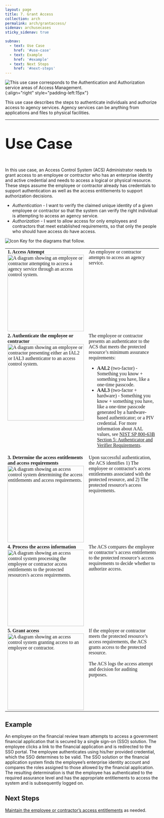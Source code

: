 ```yaml
---
layout: page
title: 7. Grant Access
collection: arch
permalink: arch/grantaccess/
sidenav: archusecases
sticky_sidenav: true

subnav:
  - text: Use Case
    href: '#use-case'
  - text: Example
    href: '#example'
  - text: Next Steps
    href: '#next-steps'
---
```


![This use case corresponds to the Authentication and Authorization service areas of Access Management.](../../assets/arch/usecases/Access-AuthnAuthz.png){:align="right" style="padding-left:15px"}

This use case describes the steps to authenticate individuals and authorize access to agency services. Agency services can be anything from applications and files to physical facilities.

---

<p style="font-size: 3rem; font-weight: 700;">Use Case</p>

In this use case, an Access Control System (ACS) Administrator needs to grant access to an employee or contractor who has an enterprise identity and active credential and needs to access a logical or physical resource. These steps assume the employee or contractor already has credentials to support authentication as well as the access entitlements to support authorization decisions.

- *Authentication* - I want to verify the claimed unique identity of a given employee or contractor  so that the system can verify the right individual is attempting to access an agency service. 
- *Authorization* - I want to allow access for only employees and contractors that meet established requirements, so that only the people who should have access do have access.

![Icon Key for the diagrams that follow.](../../assets/arch/usecases/7-IconKey.png)

<style>

td {
  font-family: "Cambria", "Georgia", "Times New Roman", "Times", serif;
  vertical-align:top;
}

</style>

<table>
  <tr>
    <td style="width:250px;border:0px;"><strong>1. Access Attempt</strong> <br> <img src="../../assets/arch/usecases/7-1.png" width="250" alt="A diagram showing an employee or contractor attempting to access a agency service through an access control system."></td>
    <td style="border:0px;">An employee or contractor attempts to access an agency service.</td>
  </tr>
  <tr>
    <td style="width:250px;border:0px;"><strong>2. Authenticate the employee or contractor</strong> <br> <img src="../../assets/arch/usecases/7-2.png" width="250" alt="A diagram showing an employee or contractor presenting either an IAL2 or IAL3 authenticator to an access control system."></td>
    <td style="border:0px;">The employee or contractor presents an authenticator to the ACS that meets the protected resource’s minimum assurance requirements:<ul><li><strong>AAL2</strong> (two-factor) - Something you know + something you have, like a one-time passcode.</li><li><strong>AAL3</strong> (two-factor + hardware) - Something you know + something you have, like a one-time passcode generated by a hardware-based authenticator; or a PIV credential. For more information about AAL values, see <a href="https://pages.nist.gov/800-63-3/sp800-63b.html#sec5" target="_blank">NIST SP 800-63B Section 5: Authenticator and Verifier Requirements</a>.</li></ul></td>
  </tr>
  <tr>
    <td style="width:250px;border:0px;"><strong>3. Determine the access entitlements and access requirements</strong> <br> <img src="../../assets/arch/usecases/7-3.png" width="250" alt="A diagram showing an access control system determining the access entitlements and access requirements."></td>
    <td style="border:0px;">Upon successful authentication, the ACS identifies 1) The employee or contractor's access entitlements associated with the protected resource, and 2) The protected resource's access requirements.</td>
  </tr>
  <tr>
    <td style="width:250px;border:0px;"><strong>4. Process the access information</strong> <br> <img src="../../assets/arch/usecases/7-4.png" width="250" alt="A diagram showing an access control system processing the employee or contractor access entitlements to the protected resources's access requirements."></td>
    <td style="border:0px;">The ACS compares the employee or contractor’s access entitlements to the protected resource’s access requirements to decide whether to authorize access.</td>
  </tr>
  <tr>
    <td style="width:250px;border:0px;"><strong>5. Grant access</strong> <br> <img src="../../assets/arch/usecases/7-5.png" width="250" alt="A diagram showing an access control system granting access to an employee or contractor."></td>
    <td style="border:0px;"> If the employee or contractor meets the protected resource’s access requirements, the ACS grants access to the protected resource.<br><br>The ACS logs the access attempt and decision for auditing purposes.</td>
  </tr>
</table>

## Example

An employee on the financial review team attempts to access a government financial application that is secured by a single sign-on (SSO) solution. The employee clicks a link to the financial application and is redirected to the SSO portal. The employee authenticates using his/her provided credential, which the SSO determines to be valid. The SSO solution or the financial application system finds the employee’s enterprise identity account and compares the roles assigned to those allowed by the financial application. The resulting determination is that the employee has authenticated to the required assurance level and has the appropriate entitlements to access the system and is subsequently logged on.

## Next Steps

[Maintain the employee or contractor’s access entitlements](../manageaccess) as needed.
